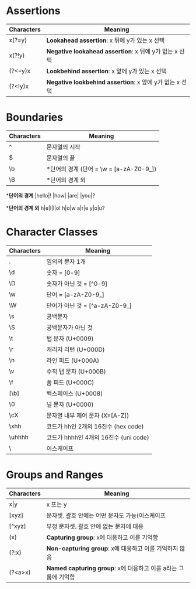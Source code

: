 # Assertions
|Characters|Meaning|
|--|--|
|x(?=y)|**Lookahead assertion**: x 뒤에 y가 있는 x 선택|
|x(?!y)|**Negative lookahead assertion**: x 뒤에 y가 없는 x 선택|
|(?<=y)x|**Lookbehind assertion**: x 앞에 y가 있는 x 선택|
|(?<!y)x|**Negative lookbehind assertion**: x 앞에 y가 없는 x 선택|

# Boundaries
|Characters|Meaning |
|--|--|
|^|문자열의 시작|
|$|문자열의 끝|
|\b|*단어의 경계 (단어 = \w = [a-zA-Z0-9_])|
|\B|*단어의 경계 외|

***단어의 경계**
|hello|! |how| |are| |you|?

***단어의 경계 외**
h|e|l|l|o! h|o|w a|r|e y|o|u?

# Character Classes
|Characters|Meaning |
|--|--|
|.|임의의 문자 1개|
|\d|숫자 = [0-9]|
|\D|숫자가 아닌 것 = [^0-9]|
|\w|단어 = [a-zA-Z0-9_]|
|\W|단어가 아닌 것 = [^a-zA-Z0-9_]|
|\s|공백문자|
|\S|공백문자가 아닌 것|
|\t|탭 문자 (U+0009)|
|\r|캐리지 리턴 (U+000D)|
|\n|라인 피드 (U+000A)|
|\v|수직 탭 문자 (U+000B)|
|\f|폼 피드 (U+000C)|
|[\b]|백스페이스 (U+0008)|
|\0|널 문자 (U+0000)|
|\cX|문자열 내부 제어 문자 (X=[A-Z])|
|\xhh|코드가 hh인 2개의 16진수 (hex code) |
|\uhhhh|코드가 hhhh인 4개의 16진수 (uni code)|
|\\ |이스케이프|

# Groups and Ranges
|Characters|Meaning |
|--|--|
|x\|y|x 또는 y|
|[xyz]|문자셋. 괄호 안에는 어떤 문자도 가능(이스케이프 
|[^xyz]|부정 문자셋. 괄호 안에 없는 문자에 대응|
|(x)|**Capturing group**: x에 대응하고 이를 기억함|
|(?:x)|**Non-capturing group**: x에 대응하고 이를 기억하지 않음|
|(?\<a\>x)|**Named capturing group**: x에 대응하고 이를 a라는 그룹에 기억함
